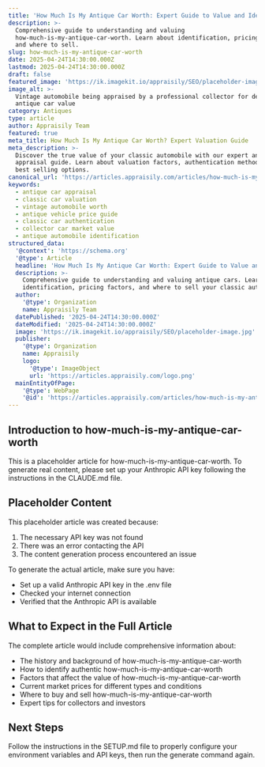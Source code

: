 ```yaml
---
title: 'How Much Is My Antique Car Worth: Expert Guide to Value and Identification'
description: >-
  Comprehensive guide to understanding and valuing
  how-much-is-my-antique-car-worth. Learn about identification, pricing factors,
  and where to sell.
slug: how-much-is-my-antique-car-worth
date: 2025-04-24T14:30:00.000Z
lastmod: 2025-04-24T14:30:00.000Z
draft: false
featured_image: 'https://ik.imagekit.io/appraisily/SEO/placeholder-image.jpg'
image_alt: >-
  Vintage automobile being appraised by a professional collector for determining
  antique car value
category: Antiques
type: article
author: Appraisily Team
featured: true
meta_title: How Much Is My Antique Car Worth? Expert Valuation Guide
meta_description: >-
  Discover the true value of your classic automobile with our expert antique car
  appraisal guide. Learn about valuation factors, authentication methods, and
  best selling options.
canonical_url: 'https://articles.appraisily.com/articles/how-much-is-my-antique-car-worth'
keywords:
  - antique car appraisal
  - classic car valuation
  - vintage automobile worth
  - antique vehicle price guide
  - classic car authentication
  - collector car market value
  - antique automobile identification
structured_data:
  '@context': 'https://schema.org'
  '@type': Article
  headline: 'How Much Is My Antique Car Worth: Expert Guide to Value and Identification'
  description: >-
    Comprehensive guide to understanding and valuing antique cars. Learn about
    identification, pricing factors, and where to sell your classic automobile.
  author:
    '@type': Organization
    name: Appraisily Team
  datePublished: '2025-04-24T14:30:00.000Z'
  dateModified: '2025-04-24T14:30:00.000Z'
  image: 'https://ik.imagekit.io/appraisily/SEO/placeholder-image.jpg'
  publisher:
    '@type': Organization
    name: Appraisily
    logo:
      '@type': ImageObject
      url: 'https://articles.appraisily.com/logo.png'
  mainEntityOfPage:
    '@type': WebPage
    '@id': 'https://articles.appraisily.com/articles/how-much-is-my-antique-car-worth'
---
```


## Introduction to how-much-is-my-antique-car-worth

This is a placeholder article for how-much-is-my-antique-car-worth. To generate real content, please set up your Anthropic API key following the instructions in the CLAUDE.md file.

## Placeholder Content

This placeholder article was created because:

1. The necessary API key was not found
2. There was an error contacting the API
3. The content generation process encountered an issue

To generate the actual article, make sure you have:

- Set up a valid Anthropic API key in the .env file
- Checked your internet connection
- Verified that the Anthropic API is available

## What to Expect in the Full Article

The complete article would include comprehensive information about:

- The history and background of how-much-is-my-antique-car-worth
- How to identify authentic how-much-is-my-antique-car-worth
- Factors that affect the value of how-much-is-my-antique-car-worth
- Current market prices for different types and conditions
- Where to buy and sell how-much-is-my-antique-car-worth
- Expert tips for collectors and investors

## Next Steps

Follow the instructions in the SETUP.md file to properly configure your environment variables and API keys, then run the generate command again.
